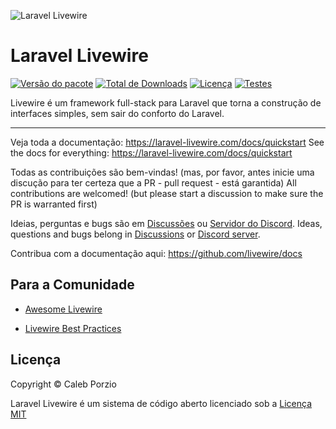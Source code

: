 ![Laravel Livewire](https://avatars.githubusercontent.com/u/51960834?s=100)
# Laravel Livewire
[![Versão do pacote](https://img.shields.io/packagist/v/livewire/livewire)](https://packagist.org/packages/livewire/livewire)
[![Total de Downloads](https://img.shields.io/packagist/dt/livewire/livewire)](https://packagist.org/packages/livewire/livewire)
[![Licença](https://img.shields.io/packagist/l/livewire/livewire)](https://packagist.org/packages/livewire/livewire)
[![Testes](https://github.com/livewire/livewire/actions/workflows/test.yml/badge.svg)](https://github.com/livewire/livewire/actions/workflows/test.yml)

Livewire é um framework full-stack para Laravel que torna a construção de interfaces simples, sem sair do conforto do Laravel.

---
Veja toda a documentação: https://laravel-livewire.com/docs/quickstart
See the docs for everything: https://laravel-livewire.com/docs/quickstart

Todas as contribuições são bem-vindas! (mas, por favor, antes inicie uma discução para ter certeza que a PR - pull request - está garantida)
All contributions are welcomed! (but please start a discussion to make sure the PR is warranted first)

Ideias, perguntas e bugs são em [Discussões](https://github.com/livewire/livewire/discussions) ou [Servidor do Discord](https://discord.gg/livewire).
Ideas, questions and bugs belong in [Discussions](https://github.com/livewire/livewire/discussions) or [Discord server](https://discord.gg/livewire).

Contribua com a documentação aqui: https://github.com/livewire/docs

## Para a Comunidade

- [Awesome Livewire](https://github.com/imliam/awesome-livewire)

- [Livewire Best Practices](https://github.com/michael-rubel/livewire-best-practices)


## Licença

Copyright © Caleb Porzio

Laravel Livewire é um sistema de código aberto licenciado sob a [Licença MIT](LICENSE.md)
